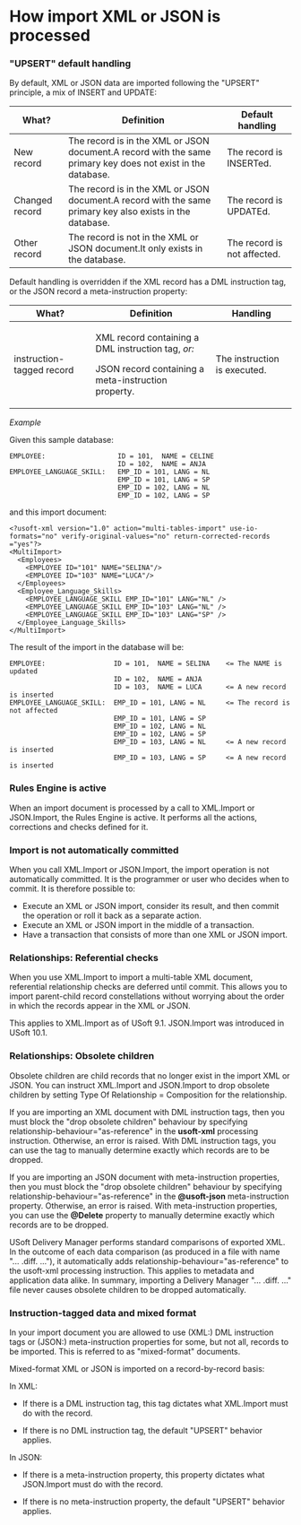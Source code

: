 # How import XML or JSON is processed

### "UPSERT" default handling

By default, XML or JSON data are imported following the "UPSERT" principle, a mix of INSERT and UPDATE:

|**What?**|**Definition**|**Default handling**|
|--------|--------|--------|
|New record|The record is in the XML or JSON document.A record with the same primary key does not exist in the database.|The record is INSERTed.|
|Changed record|The record is in the XML or JSON document.A record with the same primary key also exists in the database.|The record is UPDATEd.|
|Other record|The record is not in the XML or JSON document.It only exists in the database.|The record is not affected.|



Default handling is overridden if the XML record has a DML instruction tag, or the JSON record a meta-instruction property:

|**What?**|**Definition**|**Handling**|
|--------|--------|--------|
|instruction-tagged record|<p>XML record containing a DML instruction tag, *or:*</p><p>JSON record containing a meta-instruction property.</p>|The instruction is executed.|



*Example*

Given this sample database:

```
EMPLOYEE:                  ID = 101,  NAME = CELINE
                           ID = 102,  NAME = ANJA
EMPLOYEE_LANGUAGE_SKILL:   EMP_ID = 101, LANG = NL
                           EMP_ID = 101, LANG = SP
                           EMP_ID = 102, LANG = NL
                           EMP_ID = 102, LANG = SP

```

and this import document:

```language-xml
<?usoft-xml version="1.0" action="multi-tables-import" use-io-formats="no" verify-original-values="no" return-corrected-records ="yes"?>
<MultiImport>
  <Employees>
    <EMPLOYEE ID="101" NAME="SELINA"/>
    <EMPLOYEE ID="103" NAME="LUCA"/>
  </Employees>
  <Employee_Language_Skills>
    <EMPLOYEE_LANGUAGE_SKILL EMP_ID="101" LANG="NL" />
    <EMPLOYEE_LANGUAGE_SKILL EMP_ID="103" LANG="NL" />
    <EMPLOYEE_LANGUAGE_SKILL EMP_ID="103" LANG="SP" />
  </Employee_Language_Skills>
</MultiImport>

```

The result of the import in the database will be:

```
EMPLOYEE:                 ID = 101,  NAME = SELINA    <= The NAME is updated
                          ID = 102,  NAME = ANJA
                          ID = 103,  NAME = LUCA      <= A new record is inserted
EMPLOYEE_LANGUAGE_SKILL:  EMP_ID = 101, LANG = NL     <= The record is not affected
                          EMP_ID = 101, LANG = SP     
                          EMP_ID = 102, LANG = NL
                          EMP_ID = 102, LANG = SP
                          EMP_ID = 103, LANG = NL     <= A new record is inserted
                          EMP_ID = 103, LANG = SP     <= A new record is inserted

```

### Rules Engine is active

When an import document is processed by a call to XML.Import or JSON.Import, the Rules Engine is active. It performs all the actions, corrections and checks defined for it.

### Import is not automatically committed

When you call XML.Import or JSON.Import, the import operation is not automatically committed. It is the programmer or user who decides when to commit. It is therefore possible to:

- Execute an XML or JSON import, consider its result, and then commit the operation or roll it back as a separate action.
- Execute an XML or JSON import in the middle of a transaction.
- Have a transaction that consists of more than one XML or JSON import.

### Relationships: Referential checks

When you use XML.Import to import a multi-table XML document, referential relationship checks are deferred until commit. This allows you to import parent-child record constellations without worrying about the order in which the records appear in the XML or JSON.

This applies to XML.Import as of USoft 9.1. JSON.Import was introduced in USoft 10.1.

### Relationships: Obsolete children

Obsolete children are child records that no longer exist in the import XML or JSON. You can instruct XML.Import and JSON.Import to drop obsolete children by setting Type Of Relationship = Composition for the relationship.

If you are importing an XML document with DML instruction tags, then you must block the "drop obsolete children" behaviour by specifying relationship-behaviour="as-reference" in the **usoft-xml** processing instruction. Otherwise, an error is raised. With DML instruction tags, you can use the **<Delete/>** tag to manually determine exactly which records are to be dropped.

If you are importing an JSON document with meta-instruction properties, then you must block the "drop obsolete children" behaviour by specifying relationship-behaviour="as-reference" in the **@usoft-json** meta-instruction property. Otherwise, an error is raised. With meta-instruction properties, you can use the **@Delete** property to manually determine exactly which records are to be dropped.

USoft Delivery Manager performs standard comparisons of exported XML. In the outcome of each data comparison (as produced in a file with name "... .diff. ..."), it automatically adds relationship-behaviour="as-reference" to the usoft-xml processing instruction. This applies to metadata and application data alike. In summary, importing a Delivery Manager "... .diff. ..." file never causes obsolete children to be dropped automatically.

### Instruction-tagged data and mixed format

In your import document you are allowed to use (XML:) DML instruction tags or (JSON:) meta-instruction properties for some, but not all, records to be imported. This is referred to as "mixed-format" documents.

Mixed-format XML or JSON is imported on a record-by-record basis:

In XML:

- If there is a DML instruction tag, this tag dictates what XML.Import must do with the record.

- If there is no DML instruction tag, the default "UPSERT" behavior applies.

In JSON:

- If there is a meta-instruction property, this property dictates what JSON.Import must do with the record.

- If there is no meta-instruction property, the default "UPSERT" behavior applies.